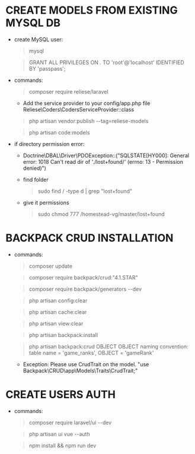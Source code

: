 # CREATE MODELS FROM EXISTING MYSQL DB
  - create MySQL user:
      > mysql

      > GRANT ALL PRIVILEGES ON *.* TO 'root'@'localhost' IDENTIFIED BY 'passpass';

  - commands:
      > composer require reliese/laravel

      - Add the service provider to your config/app.php file
      Reliese\Coders\CodersServiceProvider::class

      > php artisan vendor:publish --tag=reliese-models

      > php artisan code:models

  - if directory permission error:
      - Doctrine\DBAL\Driver\PDOException::("SQLSTATE[HY000]: General error: 1018 Can't read dir of './lost+found/' (errno: 13 - Permission denied)")

      - find folder
          > sudo find / -type d | grep "lost+found"

      - give it permissions
          > sudo chmod 777 /homestead-vg/master/lost+found


# BACKPACK CRUD INSTALLATION
  - commands:
      > composer update

      > composer require backpack/crud:"4.1.STAR"

      > composer require backpack/generators --dev

      > php artisan config:clear

      > php artisan cache:clear

      > php artisan view:clear

      > php artisan backpack:install

      > php artisan backpack:crud OBJECT
          OBJECT naming convention: table name = 'game_ranks', OBJECT = 'gameRank'

      - Exception: Please use CrudTrait on the model.
          "use Backpack\CRUD\app\Models\Traits\CrudTrait;"

# CREATE USERS AUTH
  - commands:
      > composer require laravel/ui --dev

      > php artisan ui vue --auth

      > npm install && npm run dev
